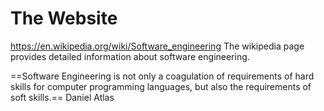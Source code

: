 # The Website
https://en.wikipedia.org/wiki/Software_engineering
The wikipedia page provides detailed information about software engineering.



==Software Engineering is not only a coagulation of requirements of hard skills for computer programming languages, but also the requirements of soft skills.== Daniel Atlas 
